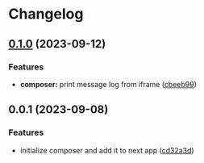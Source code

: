 # Changelog

## [0.1.0](https://github.com/sanity-io/visual-editing/compare/composer-v0.0.1...composer-v0.1.0) (2023-09-12)


### Features

* **composer:** print message log from iframe ([cbeeb99](https://github.com/sanity-io/visual-editing/commit/cbeeb9939d6025d13a60614ed299c2d4e1c31260))

## 0.0.1 (2023-09-08)


### Features

* initialize composer and add it to next app ([cd32a3d](https://github.com/sanity-io/visual-editing/commit/cd32a3d2261e715993b4558ada957fb9e019c813))
